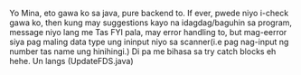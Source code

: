 Yo Mina, eto gawa ko sa java, pure backend to.
If ever, pwede niyo i-check gawa ko, then kung may suggestions kayo na idagdag/baguhin sa program, message niyo lang me
Tas FYI pala, may error handling to, but mag-eerror siya pag maling data type ung ininput niyo sa scanner(i.e pag nag-input ng number tas name ung hinihingi.) 
Di pa me bihasa sa try catch blocks eh hehe. Un langs
(UpdateFDS.java)
